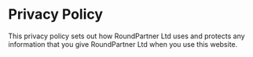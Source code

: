 # Privacy Policy
This privacy policy sets out how RoundPartner Ltd uses and protects any information that you give RoundPartner Ltd when you use this website.

